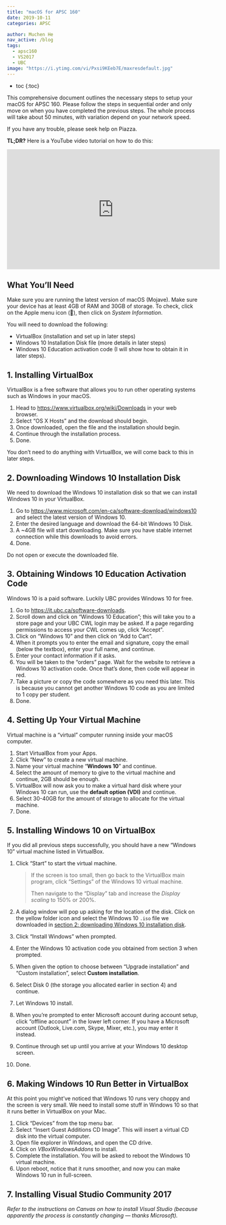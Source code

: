 ```yaml
---
title: "macOS for APSC 160"
date: 2019-10-11
categories: APSC

author: Muchen He
nav_active: /blog
tags:
  - apsc160
  - VS2017
  - UBC
image: "https://i.ytimg.com/vi/Pxsi9KEeb7E/maxresdefault.jpg"
---
```


- toc
{:toc}

This comprehensive document outlines the necessary steps to setup your macOS for APSC 160. Please follow the steps in sequential order and only move on when you have completed the previous steps. The whole process will take about 50 minutes, with variation depend on your network speed.

If you have any trouble, please seek help on Piazza.

<!-- excerpt -->

**TL;DR?** Here is a YouTube video tutorial on how to do this:

<iframe width="560" height="315" src="https://www.youtube.com/embed/Pxsi9KEeb7E" frameborder="0" allow="accelerometer; autoplay; encrypted-media; gyroscope; picture-in-picture" allowfullscreen></iframe>



## What You’ll Need

Make sure you are running the latest version of macOS (Mojave). Make sure your device has at least 4GB of RAM and 30GB of storage. To check, click on the Apple menu icon (), then click on *System Information*.

You will need to download the following:

- VirtualBox (installation and set up in later steps)
- Windows 10 Installation Disk file (more details in later steps)
- Windows 10 Education activation code (I will show how to obtain it in later steps).

## 1. Installing VirtualBox

VirtualBox is a free software that allows you to run other operating systems such as Windows in your macOS.

1. Head to https://www.virtualbox.org/wiki/Downloads in your web browser.
2. Select “OS X Hosts” and the download should begin.
3. Once downloaded, open the file and the installation should begin.
4. Continue through the installation process.
5. Done.

You don’t need to do anything with VirtualBox, we will come back to this in later steps.

## 2. Downloading Windows 10 Installation Disk

We need to download the Windows 10 installation disk so that we can install Windows 10 in your VirtualBox.

1. Go to https://www.microsoft.com/en-ca/software-download/windows10 and select the latest version of Windows 10.
2. Enter the desired language and download the 64-bit Windows 10 Disk.
3. A ~4GB file will start downloading. Make sure you have stable internet connection while this downloads to avoid errors.
4. Done.

Do not open or execute the downloaded file.

## 3. Obtaining Windows 10 Education Activation Code

Windows 10 is a paid software. Luckily UBC provides Windows 10 for free.

1. Go to https://it.ubc.ca/software-downloads.
2. Scroll down and click on “Windows 10 Education”; this will take you to a store page and your UBC CWL login may be asked. If a page regarding permissions to access your CWL comes up, click “Accept”.
3. Click on “Windows 10” and then click on “Add to Cart”.
4. When it prompts you to enter the email and signature, copy the email (below the textbox), enter your full name, and continue.
5. Enter your contact information if it asks.
6. You will be taken to the “orders” page. Wait for the website to retrieve a Windows 10 activation code. Once that’s done, then code will appear in red.
7. Take a picture or copy the code somewhere as you need this later. This is because you cannot get another Windows 10 code as you are limited to 1 copy per student.
8. Done.

## 4. Setting Up Your Virtual Machine

Virtual machine is a “virtual” computer running inside your macOS computer.

1. Start VirtualBox from your Apps.
2. Click “New” to create a new virtual machine.
3. Name your virtual machine “**Windows 10**” and continue.
4. Select the amount of memory to give to the virtual machine and continue, 2GB should be enough.
5. VirtualBox will now ask you to make a virtual hard disk where your Windows 10 can run, use the **default option (VDI)** and continue.
6. Select 30-40GB for the amount of storage to allocate for the virtual machine.
7. Done.

## 5. Installing Windows 10 on VirtualBox

If you did all previous steps successfully, you should have a new “Windows 10” virtual machine listed in VirtualBox.

1. Click “Start” to start the virtual machine.

   > If the screen is too small, then go back to the VirtualBox main program, click “Settings” of the Windows 10 virtual machine.
   >
   > Then navigate to the “Display” tab and increase the *Display scaling*  to 150% or 200%.

2. A dialog window will pop up asking for the location of the disk. Click on the yellow folder icon and select the Windows 10 `.iso` file we downloaded in [section 2: downloading Windows 10 installation disk](#).

3. Click “Install Windows” when prompted.

4. Enter the Windows 10 activation code you obtained from section 3 when prompted.

5. When given the option to choose between “Upgrade installation” and “Custom installation”, select **Custom installation**.

6. Select Disk 0 (the storage you allocated earlier in section 4) and continue.

7. Let Windows 10 install.

8. When you’re prompted to enter Microsoft account during account setup, click “offline account” in the lower left corner. If you have a Microsoft account (Outlook, Live.com, Skype, Mixer, etc.), you may enter it instead.

9. Continue through set up until you arrive at your Windows 10 desktop screen.

10. Done.

## 6. Making Windows 10 Run Better in VirtualBox

At this point you might’ve noticed that Windows 10 runs very choppy and the screen is very small. We need to install some stuff in Windows 10 so that it runs better in VirtualBox on your Mac.

1. Click “Devices” from the top menu bar.
2. Select “Insert Guest Additions CD Image”. This will insert a virtual CD disk into the virtual computer.
3. Open file explorer in Windows, and open the CD drive.
4. Click on *VBoxWindowsAddons* to install.
5. Complete the installation. You will be asked to reboot the Windows 10 virtual machine.
6. Upon reboot, notice that it runs smoother, and now you can make Windows 10 run in full-screen.

## 7. Installing Visual Studio Community 2017

*Refer to the instructions on Canvas on how to install Visual Studio (because apparently the process is constantly changing — thanks Microsoft).*

